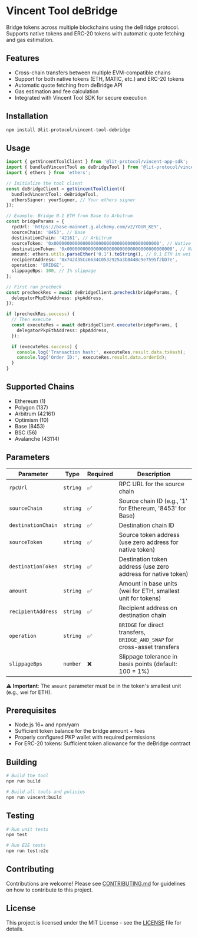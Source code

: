 # Vincent Tool deBridge

Bridge tokens across multiple blockchains using the deBridge protocol. Supports native tokens and
ERC-20 tokens with automatic quote fetching and gas estimation.

## Features

- Cross-chain transfers between multiple EVM-compatible chains
- Support for both native tokens (ETH, MATIC, etc.) and ERC-20 tokens
- Automatic quote fetching from deBridge API
- Gas estimation and fee calculation
- Integrated with Vincent Tool SDK for secure execution

## Installation

```bash
npm install @lit-protocol/vincent-tool-debridge
```

## Usage

```typescript
import { getVincentToolClient } from '@lit-protocol/vincent-app-sdk';
import { bundledVincentTool as deBridgeTool } from '@lit-protocol/vincent-tool-debridge';
import { ethers } from 'ethers';

// Initialize the tool client
const deBridgeClient = getVincentToolClient({
  bundledVincentTool: deBridgeTool,
  ethersSigner: yourSigner, // Your ethers signer
});

// Example: Bridge 0.1 ETH from Base to Arbitrum
const bridgeParams = {
  rpcUrl: 'https://base-mainnet.g.alchemy.com/v2/YOUR_KEY',
  sourceChain: '8453', // Base
  destinationChain: '42161', // Arbitrum
  sourceToken: '0x0000000000000000000000000000000000000000', // Native ETH
  destinationToken: '0x0000000000000000000000000000000000000000', // Native ETH
  amount: ethers.utils.parseEther('0.1').toString(), // 0.1 ETH in wei
  recipientAddress: '0x742d35Cc6634C0532925a3b844Bc9e7595f2bD7e',
  operation: 'BRIDGE',
  slippageBps: 100, // 1% slippage
};

// First run precheck
const precheckRes = await deBridgeClient.precheck(bridgeParams, {
  delegatorPkpEthAddress: pkpAddress,
});

if (precheckRes.success) {
  // Then execute
  const executeRes = await deBridgeClient.execute(bridgeParams, {
    delegatorPkpEthAddress: pkpAddress,
  });

  if (executeRes.success) {
    console.log('Transaction hash:', executeRes.result.data.txHash);
    console.log('Order ID:', executeRes.result.data.orderId);
  }
}
```

## Supported Chains

- Ethereum (1)
- Polygon (137)
- Arbitrum (42161)
- Optimism (10)
- Base (8453)
- BSC (56)
- Avalanche (43114)

## Parameters

| Parameter          | Type     | Required | Description                                                                |
| ------------------ | -------- | -------- | -------------------------------------------------------------------------- |
| `rpcUrl`           | `string` | ✅       | RPC URL for the source chain                                               |
| `sourceChain`      | `string` | ✅       | Source chain ID (e.g., '1' for Ethereum, '8453' for Base)                  |
| `destinationChain` | `string` | ✅       | Destination chain ID                                                       |
| `sourceToken`      | `string` | ✅       | Source token address (use zero address for native token)                   |
| `destinationToken` | `string` | ✅       | Destination token address (use zero address for native token)              |
| `amount`           | `string` | ✅       | Amount in base units (wei for ETH, smallest unit for tokens)               |
| `recipientAddress` | `string` | ✅       | Recipient address on destination chain                                     |
| `operation`        | `string` | ✅       | `BRIDGE` for direct transfers, `BRIDGE_AND_SWAP` for cross-asset transfers |
| `slippageBps`      | `number` | ❌       | Slippage tolerance in basis points (default: 100 = 1%)                     |

⚠️ **Important**: The `amount` parameter must be in the token's smallest unit (e.g., wei for ETH).

## Prerequisites

- Node.js 16+ and npm/yarn
- Sufficient token balance for the bridge amount + fees
- Properly configured PKP wallet with required permissions
- For ERC-20 tokens: Sufficient token allowance for the deBridge contract

## Building

```bash
# Build the tool
npm run build

# Build all tools and policies
npm run vincent:build
```

## Testing

```bash
# Run unit tests
npm test

# Run E2E tests
npm run test:e2e
```

## Contributing

Contributions are welcome! Please see [CONTRIBUTING.md](../../CONTRIBUTING.md) for guidelines on how
to contribute to this project.

## License

This project is licensed under the MIT License - see the [LICENSE](../../LICENSE) file for details.
